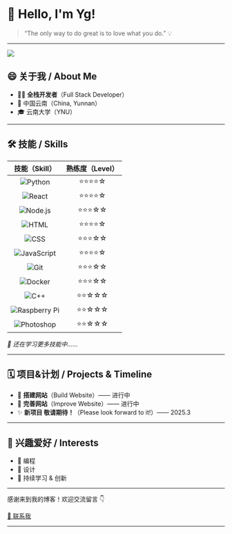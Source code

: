 # 👋 Hello, I'm Yg!

> “The only way to do great is to love what you do.” 💡

---

![](UmClID-P0C3MKk24tUp-1749008884169) <!-- 这是个人博客头图 & 头像（可爱萨摩耶戴领结） -->

## 😄 关于我 / About Me

- 🧑‍💻 **全栈开发者**（Full Stack Developer）
- 📍 中国云南（China, Yunnan）
- 🎓 云南大学（YNU）

---

## 🛠 技能 / Skills


| 技能（Skill） | 熟练度（Level） |
|:------------:|:--------------:|
| ![Python](https://img.shields.io/badge/-Python-3776AB?logo=python&style=flat-square) | ⭐⭐⭐⭐☆ |
| ![React](https://img.shields.io/badge/-React-61DAFB?logo=react&style=flat-square) | ⭐⭐⭐⭐☆ |
| ![Node.js](https://img.shields.io/badge/-Node.js-339933?logo=node.js&style=flat-square) | ⭐⭐⭐☆☆ |
| ![HTML](https://img.shields.io/badge/-HTML5-E34F26?logo=html5&style=flat-square) | ⭐⭐⭐⭐☆ |
| ![CSS](https://img.shields.io/badge/-CSS3-1572B6?logo=css3&style=flat-square) | ⭐⭐⭐☆☆ |
| ![JavaScript](https://img.shields.io/badge/-JavaScript-F7DF1E?logo=javascript&style=flat-square) | ⭐⭐⭐⭐☆ |
| ![Git](https://img.shields.io/badge/-Git-F05032?logo=git&style=flat-square) | ⭐⭐⭐☆☆ |
| ![Docker](https://img.shields.io/badge/-Docker-2496ED?logo=docker&style=flat-square) | ⭐⭐⭐☆☆ |
| ![C++](https://img.shields.io/badge/-C++-00599C?logo=c%2B%2B&style=flat-square) | ⭐⭐☆☆☆ |
| ![Raspberry Pi](https://img.shields.io/badge/-Raspberry%20Pi-A22846?logo=raspberry-pi&style=flat-square) | ⭐⭐☆☆☆ |
| ![Photoshop](https://img.shields.io/badge/-Photoshop-31A8FF?logo=adobe-photoshop&style=flat-square) | ⭐⭐☆☆☆ |


_🌱 还在学习更多技能中……_

---

## 🗓 项目&计划 / Projects & Timeline

- 🚧 **搭建网站**（Build Website）—— 进行中
- 🔧 **完善网站**（Improve Website）—— 进行中
- ✨ **新项目 敬请期待！**（Please look forward to it!）—— 2025.3

---

## 🤩 兴趣爱好 / Interests

- 🤖 编程
- 🎨 设计
- 🚀 持续学习 & 创新

---

感谢来到我的博客！欢迎交流留言 👇

[📮 联系我](mailto:your-email@example.com)

---
